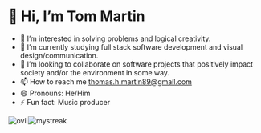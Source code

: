 # 👋 Hi, I’m Tom Martin
- 👀 I’m interested in solving problems and logical creativity. 
- 🌱 I’m currently studying full stack software development and visual design/communication.
- 💞️ I’m looking to collaborate on software projects that positively impact society and/or the environment in some way.
- 📫 How to reach me thomas.h.martin89@gmail.com
- 😄 Pronouns: He/Him
- ⚡ Fun fact: Music producer 

<!---
TommyMart/TommyMart is a ✨ special ✨ repository because its `README.md` (this file) appears on your GitHub profile.
You can click the Preview link to take a look at your changes.
--->

<img src="https://github-readme-stats.vercel.app/api/top-langs?username=TommyMart&show_icons=true&locale=en&layout=compact&theme=chartreuse-dark" alt="ovi" />
<img src="https://github-readme-streak-stats.herokuapp.com/?user=TommyMar&theme=tokyonight" alt="mystreak"/>



